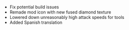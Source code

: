 - Fix potential build issues
- Remade mod icon with new fused diamond texture
- Lowered down unreasonably high attack speeds for tools
- Added Spanish translation